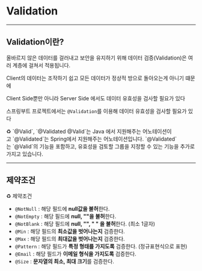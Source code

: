 # Validation

---

## Validation이란?

올바르지 않은 데이터를 걸러내고 보안을 유지하기 위해 데이터 검증(Validation)은 여러 계층에 걸쳐서 적용됩니다.

Client의 데이터는 조작하기 쉽고 모든 데이터가 정상적 방으로 돌아오는게 아니기 떄문에

Client Side뿐만 아니라 Server Side 에서도 데이터 유효성을 검사할 필요가 있다 

스프링부트 프로젝트에서는 `@Validation`를 이용해 데이터 유효성을 검사할 필요가 있다

<aside>
♻️ `@Valid`, `@Validated
@Valid`는 Java 에서 지원해주는 어노테이션이고 `@Validated`는 Spring에서 지원해주는 어노테이션입니다. `@Validated`는 `@Valid`의 기능을 포함하고, 유효성을 검토할 그룹을 지정할 수 있는 기능을 추가로 가지고 있습니다.

</aside>

---

## 제약조건

<aside>
♻️ 제약조건

- `@NotNull` : 해당 필드에 **null값을 불허**한다.
- `@NotEmpty` : 해당 필드에 **null, ""을 불허**한다.
- `@NotBlank` : 해당 필드에 **null, "", " " 을 불허**한다. (최소 1글자)
- `@Min` : 해당 필드의 **최소값을 벗어나는지** 검증한다.
- `@Max` : 해당 필드의 **최대값을 벗어나는지** 검증한다.
- `@Pattern` : 해당 필드가 **특정 형태를 가지도록** 검증한다. (정규표현식으로 표현)
- `@Email` : 해당 필드가 **이메일 형식을 가지도록** 검증한다.
- `@Size` : **문자열의 최소, 최대 크기**를 검증한다.
</aside>